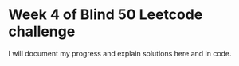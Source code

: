 # Week 4 of Blind 50 Leetcode challenge
I will document my progress and explain solutions here and in code. 

